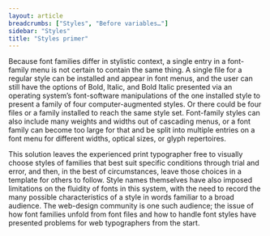 ```yaml
---
layout: article
breadcrumbs: ["Styles", "Before variables…"]
sidebar: "Styles"
title: "Styles primer"
---
```

Because font families differ in stylistic context, a single entry in a font-family menu is not certain to contain the same thing. A single file for a regular style can be installed and appear in font menus, and the user can still have the options of Bold, Italic, and Bold Italic presented via an operating system’s font-software manipulations of the one installed style to present a family of four computer-augmented styles. Or there could be four files or a family installed to reach the same style set. Font-family styles can also include many weights and widths out of cascading menus, or a font family can become too large for that and be split into multiple entries on a font menu for different widths, optical sizes, or glyph repertoires. 

This solution leaves the experienced print typographer free to visually choose styles of families that best suit specific conditions through trial and error, and then, in the best of circumstances, leave those choices in a template for others to follow. Style names themselves have also imposed limitations on the fluidity of fonts in this system, with the need to record the many possible characteristics of a style in words familiar to a broad audience. The web-design community is one such audience; the issue of how font families unfold from font files and how to handle font styles have presented problems for web typographers from the start.
